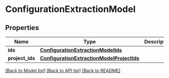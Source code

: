 # ConfigurationExtractionModel


## Properties
Name | Type | Description | Notes
------------ | ------------- | ------------- | -------------
**ids** | [**ConfigurationExtractionModelIds**](ConfigurationExtractionModelIds.md) |  | [optional] 
**project_ids** | [**ConfigurationExtractionModelProjectIds**](ConfigurationExtractionModelProjectIds.md) |  | [optional] 

[[Back to Model list]](../README.md#documentation-for-models) [[Back to API list]](../README.md#documentation-for-api-endpoints) [[Back to README]](../README.md)


